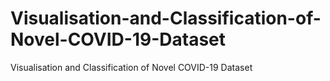 # Visualisation-and-Classification-of-Novel-COVID-19-Dataset
Visualisation and Classification of Novel COVID-19 Dataset
